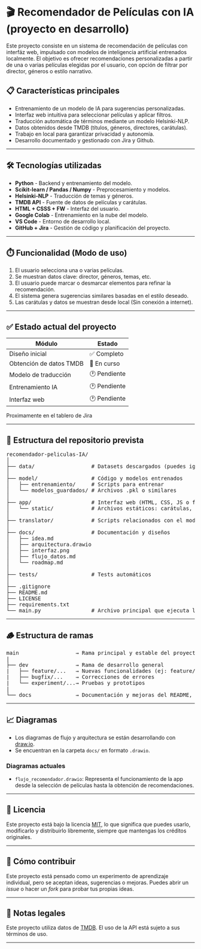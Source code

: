 # 🎬 Recomendador de Películas con IA (proyecto en desarrollo)

Este proyecto consiste en un sistema de recomendación de películas con interfáz web, impulsado con modelos de inteligencia artificial entrenados localmente. El objetivo es ofrecer recomendaciones personalizadas a partir de una o varias películas elegidas por el usuario, con opción de filtrar por director, géneros o estilo narrativo.

## 📋 Características principales

- Entrenamiento de un modelo de IA para sugerencias personalizadas.
- Interfaz web intuitiva para seleccionar películas y aplicar filtros.
- Traducción automática de términos mediante un modelo Helsinki-NLP.
- Datos obtenidos desde TMDB (títulos, géneros, directores, carátulas).
- Trabajo en local para garantizar privacidad y autonomía.
- Desarrollo documentado y gestionado con Jira y Github.

---

## 🛠️ Tecnologías utilizadas

- **Python** - Backend y entrenamiento del modelo.
- **Scikit-learn / Pandas / Numpy** - Preprocesamiento y modelos.
- **Helsinki-NLP** - Traducción de temas y géneros.
- **TMDB API** - Fuente de datos de películas y carátulas.
- **HTML + CSSS + FW** - Interfaz del usuario.
- **Google Colab** - Entrenamiento en la nube del modelo.
- **VS Code** - Entorno de desarrollo local.
- **GitHub + Jira** - Gestión de código y planificación del proyecto.

---

## ⏱️ Funcionalidad (Modo de uso)

1. El usuario selecciona una o varias películas.
2. Se muestran datos clave: director, géneros, temas, etc.
3. El usuario puede marcar o desmarcar elementos para refinar la recomendación.
4. El sistema genera sugerencias similares basadas en el estilo deseado.
5. Las carátulas y datos se muestran desde local (Sin conexión a internet).

---

## ✅ Estado actual del proyecto

| Módulo                  | Estado        |
|-------------------------|---------------|
| Diseño inicial          | ✅ Completo   |
| Obtención de datos TMDB | 🔄 En curso   |
| Modelo de traducción    | 🕐 Pendiente  |
| Entrenamiento IA        | 🕐 Pendiente  |
| Interfaz web            | 🕐 Pendiente  |

Proximamente en el tablero de Jira

---

## 📁 Estructura del repositorio prevista
<pre>
recomendador-peliculas-IA/
│
├── data/                  # Datasets descargados (puedes ignorar en .gitignore si pesan mucho)
│
├── model/                 # Código y modelos entrenados
│   ├── entrenamiento/     # Scripts para entrenar
│   └── modelos_guardados/ # Archivos .pkl o similares
│
├── app/                   # Interfaz web (HTML, CSS, JS o framework como Flask/FastAPI)
│   └── static/            # Archivos estáticos: carátulas, CSS, JS
│
├── translator/            # Scripts relacionados con el modelo de traducción
│
├── docs/                  # Documentación y diseños
│   ├── idea.md
│   ├── arquitectura.drawio
│   ├── interfaz.png
│   ├── flujo_datos.md
│   └── roadmap.md
│
├── tests/                 # Tests automáticos
│
├── .gitignore
├── README.md
├── LICENSE
├── requirements.txt
└── main.py                # Archivo principal que ejecuta la app
</pre>
---

## 🪵 Estructura de ramas
<pre>
main                  → Rama principal y estable del proyecto
|
├── dev               → Rama de desarrollo general
|   ├── feature/...   → Nuevas funcionalidades (ej: feature/interfaz-web)
|   ├── bugfix/...    → Correcciones de errores
|   └── experiment/...→ Pruebas y prototipos
|
└── docs              → Documentación y mejoras del README, wiki, etc.
</pre>
---

## 📈 Diagramas

- Los diagramas de flujo y arquitectura se están desarrollando con [draw.io](http://draw.io).
- Se encuentran en la carpeta `docs/` en formato `.drawio`.

### Diagramas actuales

- `flujo_recomendador.drawio`: Representa el funcionamiento de la app desde la selección de películas hasta la obtención de recomendaciones.

---

## 📜 Licencia

Este proyecto está bajo la licencia [MIT](LICENSE), lo que significa que puedes usarlo, modificarlo y distribuirlo libremente, siempre que mantengas los créditos originales.

---

## 🚀 Cómo contribuir

Este proyecto está pensado como un experimento de aprendizaje individual, pero se aceptan ideas, sugerencias o mejoras. Puedes abrir un *issue* o hacer un *fork* para probar tus propias ideas.

---

## 📌 Notas legales

Este proyecto utiliza datos de [TMDB](https://www.themoviedb.org/). El uso de la API está sujeto a sus términos de uso.

---